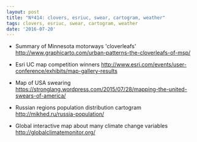 ```yaml
---
layout: post
title: "Nº414: clovers, esriuc, swear, cartogram, weather"
tags: clovers, esriuc, swear, cartogram, weather
date: '2016-07-20'
---
```


* Summary of Minnesota motorways 'cloverleafs'
  http://www.graphicarto.com/urban-patterns-the-cloverleafs-of-msp/

* Esri UC map competition winners
  http://www.esri.com/events/user-conference/exhibits/map-gallery-results

* Map of USA swearing
  https://stronglang.wordpress.com/2015/07/28/mapping-the-united-swears-of-america/

* Russian regions population distribution cartogram
  http://mikhed.ru/russia-population/

* Global interactive map about many climate change variables
  http://globalclimatemonitor.org/
